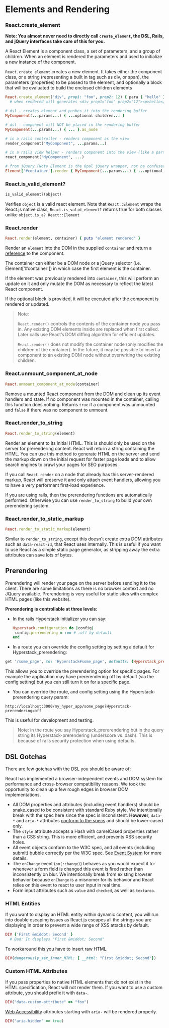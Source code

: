 # Elements and Rendering

### React.create\_element

**Note: You almost never need to directly call `create_element`, the DSL, Rails, and jQuery interfaces take care of this for you.**

A React Element is a component class, a set of parameters, and a group of children. When an element is rendered the parameters and used to initialize a new instance of the component.

`React.create_element` creates a new element. It takes either the component class, or a string \(representing a built in tag such as div, or span\), the parameters \(properties\) to be passed to the element, and optionally a block that will be evaluated to build the enclosed children elements

```ruby
React.create_element("div", prop1: "foo", prop2: 12) { para { "hello" }; para { "goodby" } )
  # when rendered will generates <div prop1="foo" prop2="12"><p>hello</p><p>goodby</p></div>
```

```ruby
# dsl - creates element and pushes it into the rendering buffer
MyComponent(...params...) { ...optional children... }

# dsl - component will NOT be placed in the rendering buffer
MyComponent(...params...) { ... }.as_node

# in a rails controller - renders component as the view
render_component("MyComponent", ...params...)

# in a rails view helper - renders component into the view (like a partial)
react_component("MyComponent", ...)

# from jQuery (Note Element is the Opal jQuery wrapper, not be confused with React::Element)
Element['#container'].render { MyComponent(...params...) { ...optional children... } }
```

### React.is\_valid\_element?

```ruby
is_valid_element?(object)
```

Verifies `object` is a valid react element. Note that `React::Element` wraps the React.js native class, `React.is_valid_element?` returns true for both classes unlike `object.is_a? React::Element`

### React.render

```ruby
React.render(element, container) { puts "element rendered" }
```

Render an `element` into the DOM in the supplied `container` and return a [reference](https://github.com/hyperstack-org/hyperstack/tree/a530e3955296c5bd837c648fd452617e0a67a6ed/docs/more-about-refs.html) to the component.

The container can either be a DOM node or a jQuery selector \(i.e. Element\['\#container'\]\) in which case the first element is the container.

If the element was previously rendered into `container`, this will perform an update on it and only mutate the DOM as necessary to reflect the latest React component.

If the optional block is provided, it will be executed after the component is rendered or updated.

> Note:
>
> `React.render()` controls the contents of the container node you pass in. Any existing DOM elements inside are replaced when first called. Later calls use React’s DOM diffing algorithm for efficient updates.
>
> `React.render()` does not modify the container node \(only modifies the children of the container\). In the future, it may be possible to insert a component to an existing DOM node without overwriting the existing children.

### React.unmount\_component\_at\_node

```ruby
React.unmount_component_at_node(container)
```

Remove a mounted React component from the DOM and clean up its event handlers and state. If no component was mounted in the container, calling this function does nothing. Returns `true` if a component was unmounted and `false` if there was no component to unmount.

### React.render\_to\_string

```ruby
React.render_to_string(element)
```

Render an element to its initial HTML. This is should only be used on the server for prerendering content. React will return a string containing the HTML. You can use this method to generate HTML on the server and send the markup down on the initial request for faster page loads and to allow search engines to crawl your pages for SEO purposes.

If you call `React.render` on a node that already has this server-rendered markup, React will preserve it and only attach event handlers, allowing you to have a very performant first-load experience.

If you are using rails, then the prerendering functions are automatically performed. Otherwise you can use `render_to_string` to build your own prerendering system.

### React.render\_to\_static\_markup

```ruby
React.render_to_static_markup(element)
```

Similar to `render_to_string`, except this doesn't create extra DOM attributes such as `data-react-id`, that React uses internally. This is useful if you want to use React as a simple static page generator, as stripping away the extra attributes can save lots of bytes.

## Prerendering

Prerendering will render your page on the server before sending it to the client. There are some limitations as there is no browser context and no JQuery available. Prerendering is very useful for static sites with complex HTML pages \(like this website\).

**Prerendering is controllable at three levels:**

* In the rails Hyperstack initializer you can say:

  ```ruby
  Hyperstack.configuration do |config|
   config.prerendering = :on # :off by default
  end
  ```

* In a route you can override the config setting by setting a default for Hyperstack\_prerendering:

```ruby
get '/some_page', to: 'Hyperstack#some_page', defaults: {Hyperstack_prerendering: :off} # or :on
```

This allows you to override the prerendering option for specific pages. For example the application may have prererendering off by default \(via the config setting\) but you can still turn it on for a specific page.

* You can override the route, and config setting using the Hyperstack-prerendering query param:

```markup
http://localhost:3000/my_hyper_app/some_page?Hyperstack-prerendering=off
```

This is useful for development and testing.

> Note: in the route you say Hyperstack\_prererendering but in the query string its Hyperstack-prerendering \(underscore vs. dash\). This is because of rails security protection when using defaults.

## DSL Gotchas

There are few gotchas with the DSL you should be aware of:

React has implemented a browser-independent events and DOM system for performance and cross-browser compatibility reasons. We took the opportunity to clean up a few rough edges in browser DOM implementations.

* All DOM properties and attributes \(including event handlers\) should be snake\_cased to be consistent with standard Ruby style. We intentionally break with the spec here since the spec is inconsistent. **However**, `data-*` and `aria-*` attributes [conform to the specs](https://developer.mozilla.org/en-US/docs/Web/HTML/Global_attributes#data-*) and should be lower-cased only.
* The `style` attribute accepts a Hash with camelCased properties rather than a CSS string. This  is more efficient, and prevents XSS security holes.
* All event objects conform to the W3C spec, and all events \(including submit\) bubble correctly per the W3C spec. See [Event System](hyper-component.md#event-handling-and-synthetic-events) for more details.
* The `onChange` event \(`on(:change)`\) behaves as you would expect it to: whenever a form field is changed this event is fired rather than inconsistently on blur. We intentionally break from existing browser behavior because `onChange` is a misnomer for its behavior and React relies on this event to react to user input in real time.
* Form input attributes such as `value` and `checked`, as well as `textarea`.

### HTML Entities

If you want to display an HTML entity within dynamic content, you will run into double escaping issues as React.js escapes all the strings you are displaying in order to prevent a wide range of XSS attacks by default.

```ruby
DIV {'First &middot; Second' }
  # Bad: It displays "First &middot; Second"
```

To workaround this you have to insert raw HTML.

```ruby
DIV(dangerously_set_inner_HTML: { __html: "First &middot; Second"})
```

### Custom HTML Attributes

If you pass properties to native HTML elements that do not exist in the HTML specification, React will not render them. If you want to use a custom attribute, you should prefix it with `data-`.

```ruby
DIV("data-custom-attribute" => "foo")
```

[Web Accessibility](http://www.w3.org/WAI/intro/aria) attributes starting with `aria-` will be rendered properly.

```ruby
DIV("aria-hidden" => true)
```

